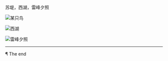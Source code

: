 苏堤，西湖，雷峰夕照

![某只鸟](https://raw.githubusercontent.com/d0u9/blog/blob/master/pics/2016-A/2016-05-13/Image00001.jpg)

![西湖](https://raw.githubusercontent.com/d0u9/blog/blob/master/pics/2016-A/2016-05-13/Image00002.jpg)

![雷峰夕照](https://raw.githubusercontent.com/d0u9/blog/blob/master/pics/2016-A/2016-05-13/Image00003.jpg)

---

¶ The end

